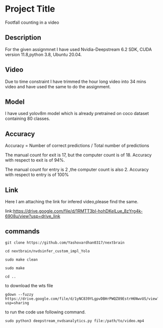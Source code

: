 
# Project Title

Footfall counting in a video




## Description

For the given assignmnet I have used Nvidia-Deepstream 6.2 SDK, CUDA version 11.8,python 3.8, Ubuntu 20.04.

## Video

Due to time constraint I have trimmed the hour long video into 34 mins video and have used the same to do the assignment.

## Model

I have used yolov8m model which is already pretrained on coco dataset containing 80 classes.

## Accuracy

Accuracy = Number of correct predictions / Total number of predictions

The manual count for exit is 17, but the computer count is of 18. Accuracy with respect to exit is of 94%.

The manual count for entry is 2 ,the computer count is also 2. Accuracy with respect to entry is of 100%

## Link

Here I am attaching the link for infered video,please find the same.

link:https://drive.google.com/file/d/1RMTT3bI-hohDKelLue_8zYrg4k-6908u/view?usp=drive_link

## commands

```
git clone https://github.com/Yashovardhan0317/nextbrain

cd nextbrain/nvdsinfer_custom_impl_Yolo

sudo make clean

sudo make

cd ..
```
 
to download the wts file

```
gdown --fuzzy https://drive.google.com/file/d/1yNC839YLgpvDBHrPWQZ89EstrH6NwvUS/view?usp=sharing
```

to run the code use following command.

```
sudo python3 deepstream_nvdsanalytics.py file:/path/to/video.mp4
```






